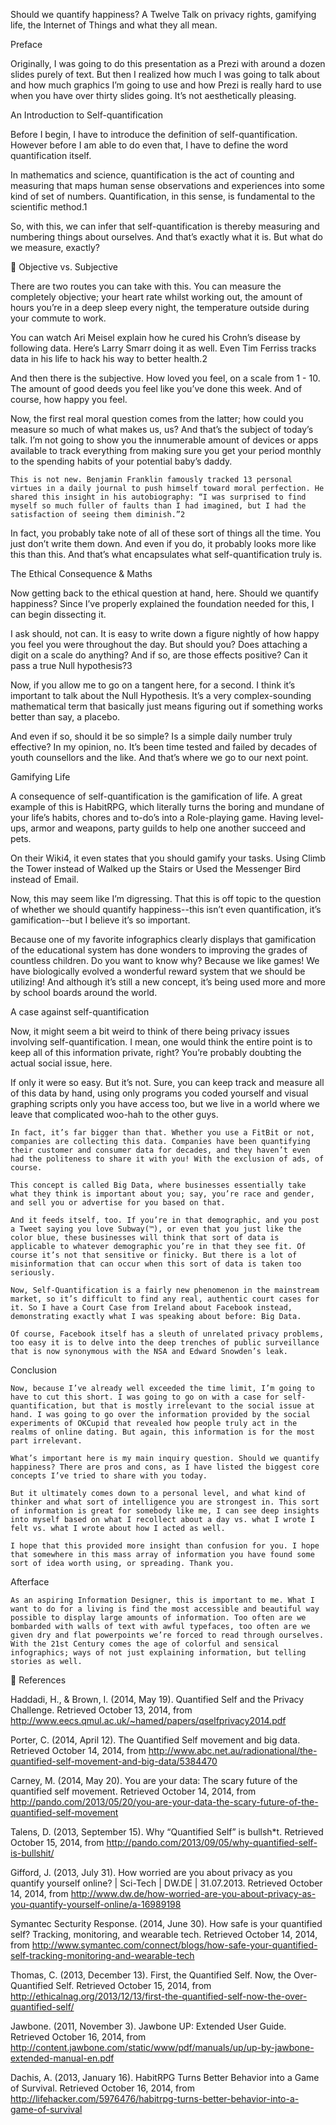 Should we quantify happiness?
A Twelve Talk on privacy rights, gamifying life, the Internet of Things
and what they all mean.


Preface

Originally, I was going to do this presentation as a Prezi with around a dozen slides purely of text. But then I realized how much I was going to talk about and how much graphics I’m going to use and how Prezi is really hard to use when you have over thirty slides going. It’s not aesthetically pleasing.



An Introduction to Self-quantification
    
Before I begin, I have to introduce the definition of self-quantification. However before I am able to do even that, I have to define the word quantification itself.

In mathematics and science, quantification is the act of counting and measuring that maps human sense observations and experiences into some kind of set of numbers. Quantification, in this sense, is fundamental to the scientific method.1

So, with this, we can infer that self-quantification is thereby measuring and numbering things about ourselves. And that’s exactly what it is. But what do we measure, exactly? 



Objective vs. Subjective

There are two routes you can take with this. You can measure the completely objective; your heart rate whilst working out, the amount of hours you’re in a deep sleep every night, the temperature outside during your commute to work. 

You can watch Ari Meisel explain how he cured his Crohn’s disease by following data. Here’s Larry Smarr doing it as well. Even Tim Ferriss tracks data in his life to hack his way to better health.2

And then there is the subjective. How loved you feel, on a scale from 1 - 10. The amount of good deeds you feel like you’ve done this week. And of course, how happy you feel.

Now, the first real moral question comes from the latter; how could you measure so much of what makes us, us? And that’s the subject of today’s talk. I’m not going to show you the innumerable amount of devices or apps available to track everything from making sure you get your period monthly to the spending habits of your potential baby’s daddy. 

    This is not new. Benjamin Franklin famously tracked 13 personal virtues in a daily journal to push himself toward moral perfection. He shared this insight in his autobiography: “I was surprised to find myself so much fuller of faults than I had imagined, but I had the satisfaction of seeing them diminish.”2

In fact, you probably take note of all of these sort of things all the time. You just don’t write them down. And even if you do, it probably looks more like this than this. And that’s what encapsulates what self-quantification truly is. 



The Ethical Consequence & Maths

Now getting back to the ethical question at hand, here. Should we quantify happiness? Since I’ve properly explained the foundation needed for this, I can begin dissecting it. 

I ask should, not can. It is easy to write down a figure nightly of how happy you feel you were throughout the day. But should you? Does attaching a digit on a scale do anything? And if so, are those effects positive? Can it pass a true Null hypothesis?3

Now, if you allow me to go on a tangent here, for a second. I think it’s important to talk about the Null Hypothesis. It’s a very complex-sounding mathematical term that basically just means figuring out if something works better than say, a placebo. 

And even if so, should it be so simple? Is a simple daily number truly effective? In my opinion, no. It’s been time tested and failed by decades of youth counsellors and the like. And that’s where we go to our next point.

Gamifying Life

A consequence of self-quantification is the gamification of life. A great example of this is HabitRPG, which literally turns the boring and mundane of your life’s habits, chores and to-do’s into a Role-playing game. Having level-ups, armor and weapons, party guilds to help one another succeed and pets. 

On their Wiki4, it even states that you should gamify your tasks. Using Climb the Tower instead of Walked up the Stairs or Used the Messenger Bird instead of Email.

Now, this may seem like I’m digressing. That this is off topic to the question of whether we should quantify happiness--this isn’t even quantification, it’s gamification--but I believe it’s so important.

Because one of my favorite infographics clearly displays that gamification of the educational system has done wonders to improving the grades of countless children. Do you want to know why? Because we like games! We have biologically evolved a wonderful reward system that we should be utilizing! And although it’s still a new concept, it’s being used more and more by school boards around the world.

A case against self-quantification

Now, it might seem a bit weird to think of there being privacy issues involving self-quantification. I mean, one would think the entire point is to keep all of this information private, right? You’re probably doubting the actual social issue, here.

If only it were so easy. But it’s not. Sure, you can keep track and measure all of this data by hand, using only programs you coded yourself and visual graphing scripts only you have access too, but we live in a world where we leave that complicated woo-hah to the other guys. 



    In fact, it’s far bigger than that. Whether you use a FitBit or not, companies are collecting this data. Companies have been quantifying their customer and consumer data for decades, and they haven’t even had the politeness to share it with you! With the exclusion of ads, of course. 

    This concept is called Big Data, where businesses essentially take what they think is important about you; say, you’re race and gender, and sell you or advertise for you based on that. 

    And it feeds itself, too. If you’re in that demographic, and you post a Tweet saying you love Subway(™), or even that you just like the color blue, these businesses will think that sort of data is applicable to whatever demographic you’re in that they see fit. Of course it’s not that sensitive or finicky. But there is a lot of misinformation that can occur when this sort of data is taken too seriously.

    Now, Self-Quantification is a fairly new phenomenon in the mainstream market, so it’s difficult to find any real, authentic court cases for it. So I have a Court Case from Ireland about Facebook instead, demonstrating exactly what I was speaking about before: Big Data.

    Of course, Facebook itself has a sleuth of unrelated privacy problems, too easy it is to delve into the deep trenches of public surveillance that is now synonymous with the NSA and Edward Snowden’s leak. 


Conclusion

    Now, because I’ve already well exceeded the time limit, I’m going to have to cut this short. I was going to go on with a case for self-quantification, but that is mostly irrelevant to the social issue at hand. I was going to go over the information provided by the social experiments of OKCupid that revealed how people truly act in the realms of online dating. But again, this information is for the most part irrelevant.

    What’s important here is my main inquiry question. Should we quantify happiness? There are pros and cons, as I have listed the biggest core concepts I’ve tried to share with you today. 

    But it ultimately comes down to a personal level, and what kind of thinker and what sort of intelligence you are strongest in. This sort of information is great for somebody like me, I can see deep insights into myself based on what I recollect about a day vs. what I wrote I felt vs. what I wrote about how I acted as well.

    I hope that this provided more insight than confusion for you. I hope that somewhere in this mass array of information you have found some sort of idea worth using, or spreading. Thank you.

Afterface

    As an aspiring Information Designer, this is important to me. What I want to do for a living is find the most accessible and beautiful way possible to display large amounts of information. Too often are we bombarded with walls of text with awful typefaces, too often are we given dry and flat powerpoints we’re forced to read through ourselves. With the 21st Century comes the age of colorful and sensical infographics; ways of not just explaining information, but telling stories as well.

References

Haddadi, H., & Brown, I. (2014, May 19). Quantified Self and the Privacy Challenge. Retrieved October 13, 2014, from http://www.eecs.qmul.ac.uk/~hamed/papers/qselfprivacy2014.pdf

Porter, C. (2014, April 12). The Quantified Self movement and big data. Retrieved October 14, 2014, from http://www.abc.net.au/radionational/the-quantified-self-movement-and-big-data/5384470

Carney, M. (2014, May 20). You are your data: The scary future of the quantified self movement. Retrieved October 14, 2014, from http://pando.com/2013/05/20/you-are-your-data-the-scary-future-of-the-quantified-self-movement

Talens, D. (2013, September 15). Why “Quantified Self” is bullsh*t. Retrieved October 15, 2014, from http://pando.com/2013/09/05/why-quantified-self-is-bullshit/

Gifford, J. (2013, July 31). How worried are you about privacy as you quantify yourself online? | Sci-Tech | DW.DE | 31.07.2013. Retrieved October 14, 2014, from http://www.dw.de/how-worried-are-you-about-privacy-as-you-quantify-yourself-online/a-16989198

Symantec Secturity Response. (2014, June 30). How safe is your quantified self? Tracking, monitoring, and wearable tech. Retrieved October 14, 2014, from http://www.symantec.com/connect/blogs/how-safe-your-quantified-self-tracking-monitoring-and-wearable-tech

Thomas, C. (2013, December 13). First, the Quantified Self. Now, the Over-Quantified Self. Retrieved October 15, 2014, from http://ethicalnag.org/2013/12/13/first-the-quantified-self-now-the-over-quantified-self/

Jawbone. (2011, November 3). Jawbone UP: Extended User Guide. Retrieved October 16, 2014, from http://content.jawbone.com/static/www/pdf/manuals/up/up-by-jawbone-extended-manual-en.pdf

Dachis, A. (2013, January 16). HabitRPG Turns Better Behavior into a Game of Survival. Retrieved October 16, 2014, from http://lifehacker.com/5976476/habitrpg-turns-better-behavior-into-a-game-of-survival

